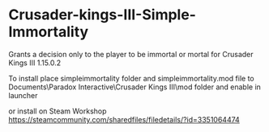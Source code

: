 # Crusader-kings-III-Simple-Immortality
Grants a decision only to the player to be immortal or mortal for Crusader Kings III 1.15.0.2

To install place simpleimmortality folder and simpleimmortality.mod file to Documents\Paradox Interactive\Crusader Kings III\mod folder and enable in launcher

or install on Steam Workshop https://steamcommunity.com/sharedfiles/filedetails/?id=3351064474
